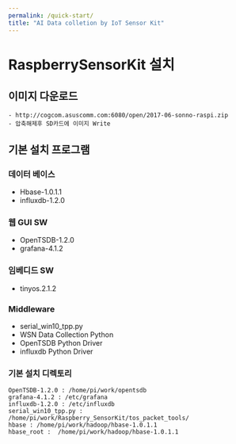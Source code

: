 ```yaml
---
permalink: /quick-start/
title: "AI Data colletion by IoT Sensor Kit"
---
```


# RaspberrySensorKit 설치

## 이미지 다운로드
```
- http://cogcom.asuscomm.com:6080/open/2017-06-sonno-raspi.zip
- 압축해제후 SD카드에 이미지 Write
```
## 기본 설치 프로그램

### 데이터 베이스
- Hbase-1.0.1.1
- influxdb-1.2.0

### 웹 GUI SW
- OpenTSDB-1.2.0
- grafana-4.1.2

### 임베디드 SW
- tinyos.2.1.2

### Middleware 
- serial_win10_tpp.py
- WSN Data Collection Python 
- OpenTSDB Python Driver
- influxdb Python Driver
 
### 기본 설치 디렉토리
```
OpenTSDB-1.2.0 : /home/pi/work/opentsdb
grafana-4.1.2 : /etc/grafana
influxdb-1.2.0 : /etc/influxdb
serial_win10_tpp.py : /home/pi/work/Raspberry_SensorKit/tos_packet_tools/
hbase : /home/pi/work/hadoop/hbase-1.0.1.1
hbase_root :  /home/pi/work/hadoop/hbase-1.0.1.1
```





